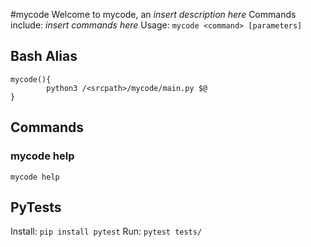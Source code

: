 #mycode
Welcome to mycode, an _insert description here_
Commands include: _insert commands here_
Usage: `mycode <command> [parameters]`
## Bash Alias
    mycode(){
            python3 /<srcpath>/mycode/main.py $@
    }
## Commands
### mycode help
`mycode help`
## PyTests
Install: `pip install pytest`
Run: `pytest tests/`